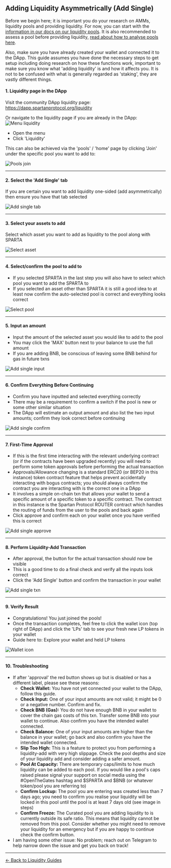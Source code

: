 ## Adding Liquidity Asymmetrically (Add Single)

Before we begin here; it is important you do your research on AMMs, liquidity pools and providing liquidity. For now, you can start with the [information in our docs on our liquidity pools](/liquidity-pools.md). It is also recommended to assess a pool before providing liquidity, [read about how to analyse pools here](/guides/pools/analyze.md).

Also, make sure you have already created your wallet and connected it to the DApp. This guide assumes you have done the necessary steps to get setup including doing research on how these functions work, important to make sure you know what 'adding liquidity' is and how it affects you. It is not to be confused with what is generally regarded as 'staking', they are vastly different things.

#### 1. Liquidity page in the DApp

Visit the community DApp liquidity page: https://dapp.spartanprotocol.org/liquidity

Or navigate to the liquidity page if you are already in the DApp:  
![Menu liquidity](/../../_media/guides/pools/menu-liquidity.png)

- Open the menu
- Click 'Liquidity'

This can also be achieved via the 'pools' / 'home' page by clicking 'Join' under the specific pool you want to add to:

![Pools join](/../../_media/guides/pools/pools-join.png)

---

#### 2. Select the 'Add Single' tab

If you are certain you want to add liquidity one-sided (add asymmetrically) then ensure you have that tab selected

![Add single tab](/../../_media/guides/pools/addsingle-tab.png)

---

#### 3. Select your assets to add

Select which asset you want to add as liquidity to the pool along with SPARTA

![Select asset](/../../_media/guides/pools/addsingle-select.png)

---

#### 4. Select/confirm the pool to add to

- If you selected SPARTA in the last step you will also have to select which pool you want to add the SPARTA to
- If you selected an asset other than SPARTA it is still a good idea to at least now confirm the auto-selected pool is correct and everything looks correct

![Select pool](/../../_media/guides/pools/addsingle-poolselect.png)

---

#### 5. Input an amount

- Input the amount of the selected asset you would like to add to the pool
- You may click the 'MAX' button next to your balance to use the full amount
- If you are adding BNB, be conscious of leaving some BNB behind for gas in future txns

![Add single input](/../../_media/guides/pools/addsingle-input.png)

---

#### 6. Confirm Everything Before Continuing

- Confirm you have inputted and selected everything correctly
- There may be a requirement to confirm a switch if the pool is new or some other similar situation
- The DApp will estimate an output amount and also list the two input amounts; confirm they look correct before continuing

![Add single confirm](/../../_media/guides/pools/addboth-confirm.png)

---

#### 7. First-Time Approval

- If this is the first time interacting with the relevant underlying contract (or if the contracts have been upgraded recently) you will need to perform some token approvals before performing the actual transaction
- Approvals/Allowance changing is a standard ERC20 (or BEP20 in this instance) token contract feature that helps prevent accidentally interacting with bogus contracts; you should always confirm the contract you are interacting with is the correct one in a DApp
- It involves a simple on-chain txn that allows your wallet to send a specific amount of a specific token to a specific contract. The contract in this instance is the Spartan Protocol ROUTER contract which handles the routing of funds from the user to the pools and back again
- Click approve and confirm each on your wallet once you have verified this is correct

![Add single approve](/../../_media/guides/pools/addboth-approve.png)

---

#### 8. Perform Liquidity-Add Transaction

- After approval, the button for the actual transaction should now be visible
- This is a good time to do a final check and verify all the inputs look correct
- Click the 'Add Single' button and confirm the transaction in your wallet

![Add single txn](/../../_media/guides/pools/addsingle-txn.png)

---

#### 9. Verify Result

- Congratulations! You just joined the pools!
- Once the transaction completes, feel free to click the wallet icon (top right of DApp) and click the 'LPs' tab to see your fresh new LP tokens in your wallet
- Guide here to: Explore your wallet and held LP tokens

![Wallet icon](/../../_media/guides/pools/wallet-icon.png)

---

#### 10. Troubleshooting

- If after 'approval' the red button shows up but is disabled or has a different label, please see these reasons:
  - **Check Wallet:** You have not yet connected your wallet to the DApp, follow this guide.
  - **Check Input:** One of your input amounts are not valid; it might be 0 or a negative number. Confirm and fix.
  - **Check BNB (Gas):** You do not have enough BNB in your wallet to cover the chain gas costs of this txn. Transfer some BNB into your wallet to continue. Also confirm you have the intended wallet connected.
  - **Check Balance:** One of your input amounts are higher than the balance in your wallet; go back and also confirm you have the intended wallet connected.
  - **Slip Too High:** This is a feature to protect you from performing a liquidity-add with very high slippage. Check the pool depths and size of your liquidity add and consider adding a safer amount.
  - **Pool At Capacity:** There are temporary caps/limits to how much liquidity can be added to each pool. If you would like a pool's caps raised please signal your support on social media using the #OpenTheGates hashtag and $SPARTA and $BNB (or whatever token/pool you are referring to)
  - **Confirm Lockup:** The pool you are entering was created less than 7 days ago; you need to confirm you realise your liquidity will be locked in this pool until the pool is at least 7 days old (see image in steps)
  - **Confirm Freeze:** The Curated pool you are adding liquidity to is currently outside its safe ratio. This means that liquidity cannot be removed from this pool. Consider whether you might need to remove your liquidity for an emergency but if you are happy to continue check the confirm button.
- I am having some other issue: No problem; reach out on Telegram to help narrow down the issue and get you back on track!

---

[<- Back to Liquidity Guides](/liquidity-pools?id=guides)
